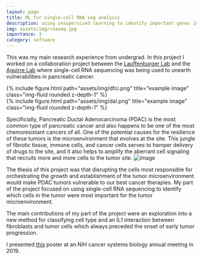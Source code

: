 ```yaml
---
layout: page
title: ML for single-cell RNA seq analysis
description: using unsupervised learning to identify important genes in pancreatic tumors
img: assets/img/rnaseq.jpg
importance: 3
category: software
---
```


This was my main research experience from undergrad. In this project I worked on a collaboration project between the [Lauffenburger Lab](https://dallab.mit.edu/) and the [Aguirre Lab](https://aguirrelab.dana-farber.org/) where single-cell RNA sequencing was being used to unearth vulnerabilities in pancreatic cancer.

<div class="row">
    <div class="col-sm mt-3 mt-md-0">
        {% include figure.html path="assets/img/dfci.png" title="example image" class="img-fluid rounded z-depth-1" %}
    </div>
    <div class="col-sm mt-3 mt-md-0">
        {% include figure.html path="assets/img/dal.png" title="example image" class="img-fluid rounded z-depth-1" %}
    </div>
</div>

Specificially, Pancreatic Ductal Adenocarcinoma (PDAC) is the most common type of pancreatic cancer and also happens to be one of the most chemoresistant cancers of all. One of the potential causes for the resilience of these tumors is the microenvironment that evolves at the site. This jungle of fibrotic tissue, immune cells, and cancer cells serves to hamper delivery of drugs to the site, and it also helps to amplify the aberrant cell signaling that recruits more and more cells to the tumor site.
![image](https://github.com/plarotta/plarotta.github.io/assets/20714356/aefbac85-f4ea-4ee5-9dc7-548589a4ff52)


The thesis of this project was that disrupting the cells most responsible for orchestrating the growth and establishment of the tumor microenvironment would make PDAC tumors vulnerable to our best cancer therapies. My part of the project focused on using single-cell RNA sequencing to identify which cells in the tumor were most important for the tumor microenvironment.

The main contributions of my part of the project were an exploration into a new method for classifying cell type and an IL1 interaction between fibroblasts and tumor cells which always preceded the onset of early tumor progression.

I presented [this](https://github.com/plarotta/plarotta.github.io/blob/b08cd7bb05edb86faa029a94da273c90a643213a/assets/img/poster_csbc_final.png) poster at an NIH cancer systems biology annual meeting in 2019.
